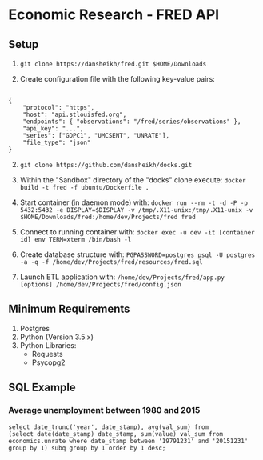 # Economic Research - FRED API

## Setup

1. `git clone https://dansheikh/fred.git $HOME/Downloads` 

2. Create configuration file with the following key-value pairs:

<code>
{
    "protocol": "https",
    "host": "api.stlouisfed.org",
    "endpoints": { "observations": "/fred/series/observations" },
    "api_key": "...",
    "series": ["GDPC1", "UMCSENT", "UNRATE"],
    "file_type": "json"
}
</code>

2. `git clone https://github.com/dansheikh/docks.git`

3. Within the "Sandbox" directory of the "docks" clone execute: `docker build -t fred -f ubuntu/Dockerfile .`

4. Start container (in daemon mode) with: `docker run --rm -t -d -P -p 5432:5432 -e DISPLAY=$DISPLAY -v /tmp/.X11-unix:/tmp/.X11-unix -v $HOME/Downloads/fred:/home/dev/Projects/fred fred`

5. Connect to running container with: `docker exec -u dev -it [container id] env TERM=xterm /bin/bash -l`

6. Create database structure with: `PGPASSWORD=postgres psql -U postgres -a -q -f /home/dev/Projects/fred/resources/fred.sql`

7. Launch ETL application with: `/home/dev/Projects/fred/app.py [options] /home/dev/Projects/fred/config.json`

## Minimum Requirements
1. Postgres
2. Python (Version 3.5.x)
3. Python Libraries: 
    - Requests
    - Psycopg2

## SQL Example
### Average unemployment between 1980 and 2015
<code>select date_trunc('year', date_stamp), avg(val_sum) from (select date(date_stamp) date_stamp, sum(value) val_sum from economics.unrate where date_stamp between '19791231' and '20151231'  group by 1) subq group by 1 order by 1 desc;</code>